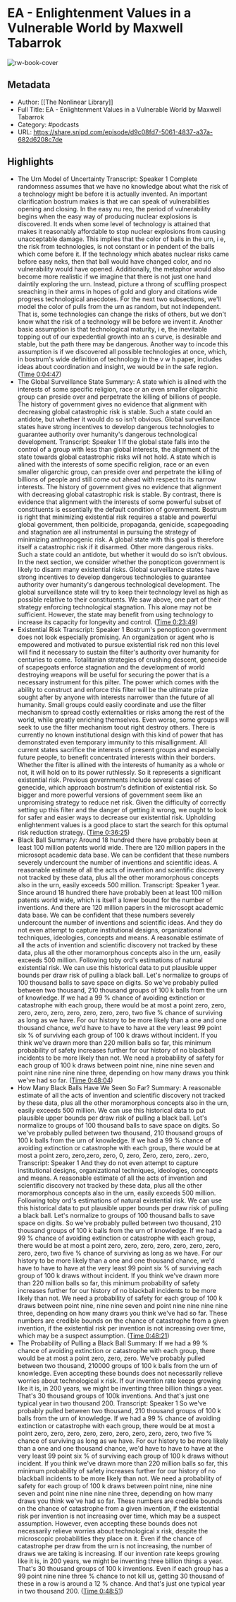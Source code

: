 # EA - Enlightenment Values in a Vulnerable World by Maxwell Tabarrok

![rw-book-cover](https://images.weserv.nl/?url=https%3A%2F%2Fspeechkit-prod.s3.eu-west-1.amazonaws.com%2Fdistribution_images%252Fdistribution%252F%252FNonlinearnormal.png&w=100&h=100)

## Metadata
- Author: [[The Nonlinear Library]]
- Full Title: EA - Enlightenment Values in a Vulnerable World by Maxwell Tabarrok
- Category: #podcasts
- URL: https://share.snipd.com/episode/d9c08fd7-5061-4837-a37a-682d6208c7de

## Highlights
- The Urn Model of Uncertainty
  Transcript:
  Speaker 1
  Complete randomness assumes that we have no knowledge about what the risk of a technology might be before it is actually invented. An important clarification bostrum makes is that we can speak of vulnerabilities opening and closing. In the easy nu reo, the period of vulnerability begins when the easy way of producing nuclear explosions is discovered. It ends when some level of technology is attained that makes it reasonably affordable to stop nuclear explosions from causing unacceptable damage. This implies that the color of balls in the urn, i e, the risk from technologies, is not constant or in pendent of the balls which come before it. If the technology which abates nuclear risks came before easy neks, then that ball would have changed color, and no vulnerability would have opened. Additionally, the metaphor would also become more realistic if we imagine that there is not just one hand daintily exploring the urn. Instead, picture a throng of scuffling prospect sreaching in their arms in hopes of gold and glory and citations wide progress technological anecdotes. For the next two subsections, we'll model the color of pulls from the urn as random, but not independent. That is, some technologies can change the risks of others, but we don't know what the risk of a technology will be before we invent it. Another basic assumption is that technological maturity, i e, the inevitable topping out of our expedential growth into an s curve, is desirable and stable, but the path there may be dangerous. Another way to incode this assumption is if we discovered all possible technologies at once, which, in bostrum's wide definition of technology in the v w h paper, includes ideas about coordination and insight, we would be in the safe region. ([Time 0:04:47](https://share.snipd.com/snip/8d6e2c42-6798-476d-a9bc-9acb35c4559c))
- The Global Surveillance State
  Summary:
  A state which is alined with the interests of some specific religion, race or an even smaller oligarchic group can preside over and perpetrate the killing of billions of people. The history of government gives no evidence that alignment with decreasing global catastrophic risk is stable. Such a state could an antidote, but whether it would do so isn't obvious. Global surveillance states have strong incentives to develop dangerous technologies to guarantee authority over humanity's dangerous technological development.
  Transcript:
  Speaker 1
  If the global state falls into the control of a group with less than global interests, the alignment of the state towards global catastrophic risks will not hold. A state which is alined with the interests of some specific religion, race or an even smaller oligarchic group, can preside over and perpetrate the killing of billions of people and still come out ahead with respect to its narrow interests. The history of government gives no evidence that alignment with decreasing global catastrophic risk is stable. By contrast, there is evidence that alignment with the interests of some powerful subset of constituents is essentially the default condition of government. Bostrum is right that minimizing existential risk requires a stable and powerful global government, then politicide, propaganda, genicide, scapegoading and stagnation are all instrumental in pursuing the strategy of minimizing anthropogenic risk. A global state with this goal is therefore itself a catastrophic risk if it disarmed. Other more dangerous risks. Such a state could an antidote, but whether it would do so isn't obvious. In the next section, we consider whether the ponopticon government is likely to disarm many existential risks. Global surveillance states have strong incentives to develop dangerous technologies to guarantee authority over humanity's dangerous technological development. The global surveillance state will try to keep their technology level as high as possible relative to their constituents. We saw above, one part of their strategy enforcing technological stagnation. This alone may not be sufficient. However, the state may benefit from using technology to increase its capacity for longevity and control. ([Time 0:23:49](https://share.snipd.com/snip/28a4cffb-1d67-4af3-86cc-9f4920c82662))
- Existential Risk
  Transcript:
  Speaker 1
  Bostrum's penopticon government does not look especially promising. An organization or agent who is empowered and motivated to pursue existential risk red non this level will find it necessary to sustain the filter's authority over humanity for centuries to come. Totalitarian strategies of crushing descent, genecide of scapegoats enforce stagnation and the development of world destroying weapons will be useful for securing the power that is a necessary instrument for this pilter. The power which comes with the ability to construct and enforce this filter will be the ultimate prize sought after by anyone with interests narrower than the future of all humanity. Small groups could easily coordinate and use the filter mechanism to spread costly externalities or risks among the rest of the world, while greatly enriching themselves. Even worse, some groups will seek to use the filter mechanism toout right destroy others. There is currently no known institutional design with this kind of power that has demonstrated even temporary immunity to this misallignment. All current states sacrifice the interests of present groups and especially future people, to benefit concentrated interests within their borders. Whether the filter is allined with the interests of humanity as a whole or not, it will hold on to its power ruthlessly. So it represents a significant existential risk. Previous governments include several cases of genecide, which approach bostrum's definition of existential risk. So bigger and more powerful versions of government seem like an unpromising strategy to reduce net risk. Given the difficulty of correctly setting up this filter and the danger of getting it wrong, we ought to look for safer and easier ways to decrease our existential risk. Upholding enlightenment values is a good place to start the search for this optumal risk reduction strategy. ([Time 0:36:25](https://share.snipd.com/snip/9fe7357f-9c7a-46f1-a73f-7ef89088b512))
- Black Ball
  Summary:
  Around 18 hundred there have probably been at least 100 million patents world wide. There are 120 million papers in the microsopt academic data base. We can be confident that these numbers severely undercount the number of inventions and scientific ideas. A reasonable estimate of all the acts of invention and scientific discovery not tracked by these data, plus all the other moramorphous concepts also in the urn, easily exceeds 500 million.
  Transcript:
  Speaker 1
  year. Since around 18 hundred there have probably been at least 100 million patents world wide, which is itself a lower bound for the number of inventions. And there are 120 million papers in the microsopt academic data base. We can be confident that these numbers severely undercount the number of inventions and scientific ideas. And they do not even attempt to capture institutional designs, organizational techniques, ideologies, concepts and means. A reasonable estimate of all the acts of invention and scientific discovery not tracked by these data, plus all the other moramorphous concepts also in the urn, easily exceeds 500 million. Following toby ord's estimations of natural existential risk. We can use this historical data to put plausible upper bounds per draw risk of pulling a black ball. Let's normalize to groups of 100 thousand balls to save space on digits. So we've probably pulled between two thousand, 210 thousand groups of 100 k balls from the urn of knowledge. If we had a 99 % chance of avoiding extinction or catastrophe with each group, there would be at most a point zero, zero, zero, zero, zero, zero, zero, zero, zero, two five % chance of surviving as long as we have. For our history to be more likely than a one and one thousand chance, we'd have to have to have at the very least 99 point six % of surviving each group of 100 k draws without incident. If you think we've drawn more than 220 million balls so far, this minimum probability of safety increases further for our history of no blackball incidents to be more likely than not. We need a probability of safety for each group of 100 k draws between point nine, nine nine seven and point nine nine nine nine three, depending on how many draws you think we've had so far. ([Time 0:48:04](https://share.snipd.com/snip/c2493185-2e9b-4e12-935c-87bbcf6fef72))
- How Many Black Balls Have We Seen So Far?
  Summary:
  A reasonable estimate of all the acts of invention and scientific discovery not tracked by these data, plus all the other moramorphous concepts also in the urn, easily exceeds 500 million. We can use this historical data to put plausible upper bounds per draw risk of pulling a black ball. Let's normalize to groups of 100 thousand balls to save space on digits. So we've probably pulled between two thousand, 210 thousand groups of 100 k balls from the urn of knowledge. If we had a 99 % chance of avoiding extinction or catastrophe with each group, there would be at most a point zero, zero,zero, zero, 0, zero, Zero, zero, zero,. zero,
  Transcript:
  Speaker 1
  And they do not even attempt to capture institutional designs, organizational techniques, ideologies, concepts and means. A reasonable estimate of all the acts of invention and scientific discovery not tracked by these data, plus all the other moramorphous concepts also in the urn, easily exceeds 500 million. Following toby ord's estimations of natural existential risk. We can use this historical data to put plausible upper bounds per draw risk of pulling a black ball. Let's normalize to groups of 100 thousand balls to save space on digits. So we've probably pulled between two thousand, 210 thousand groups of 100 k balls from the urn of knowledge. If we had a 99 % chance of avoiding extinction or catastrophe with each group, there would be at most a point zero, zero, zero, zero, zero, zero, zero, zero, zero, two five % chance of surviving as long as we have. For our history to be more likely than a one and one thousand chance, we'd have to have to have at the very least 99 point six % of surviving each group of 100 k draws without incident. If you think we've drawn more than 220 million balls so far, this minimum probability of safety increases further for our history of no blackball incidents to be more likely than not. We need a probability of safety for each group of 100 k draws between point nine, nine nine seven and point nine nine nine nine three, depending on how many draws you think we've had so far. These numbers are credible bounds on the chance of catastrophe from a given invention, if the existential risk per invention is not increasing over time, which may be a suspect assumption. ([Time 0:48:21](https://share.snipd.com/snip/cd16677a-4677-4c72-8a5a-e3e0725ea58c))
- The Probability of Pulling a Black Ball
  Summary:
  If we had a 99 % chance of avoiding extinction or catastrophe with each group, there would be at most a point zero, zero, zero. We've probably pulled between two thousand, 210000 groups of 100 k balls from the urn of knowledge. Even accepting these bounds does not necessarily relieve worries about technological x risk. If our invention rate keeps growing like it is, in 200 years, we might be inventing three billion things a year. That's 30 thousand groups of 100k inventions. And that's just one typical year in two thousand 200.
  Transcript:
  Speaker 1
  So we've probably pulled between two thousand, 210 thousand groups of 100 k balls from the urn of knowledge. If we had a 99 % chance of avoiding extinction or catastrophe with each group, there would be at most a point zero, zero, zero, zero, zero, zero, zero, zero, zero, two five % chance of surviving as long as we have. For our history to be more likely than a one and one thousand chance, we'd have to have to have at the very least 99 point six % of surviving each group of 100 k draws without incident. If you think we've drawn more than 220 million balls so far, this minimum probability of safety increases further for our history of no blackball incidents to be more likely than not. We need a probability of safety for each group of 100 k draws between point nine, nine nine seven and point nine nine nine nine three, depending on how many draws you think we've had so far. These numbers are credible bounds on the chance of catastrophe from a given invention, if the existential risk per invention is not increasing over time, which may be a suspect assumption. However, even accepting these bounds does not necessarily relieve worries about technological x risk, despite the microscopic probabilities they place on it. Even if the chance of catastrophe per draw from the urn is not increasing, the number of draws we are taking is increasing. If our invention rate keeps growing like it is, in 200 years, we might be inventing three billion things a year. That's 30 thousand groups of 100 k inventions. Even if each group has a 99 point nine nine three % chance to not kill us, getting 30 thousand of these in a row is around a 12 % chance. And that's just one typical year in two thousand 200. ([Time 0:48:51](https://share.snipd.com/snip/246b7d14-a26f-4008-935f-0bf63f60669b))
